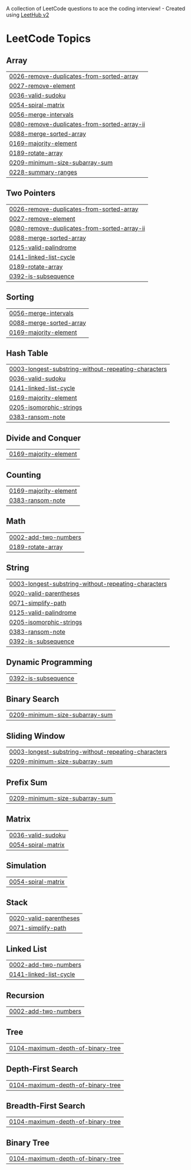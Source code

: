 A collection of LeetCode questions to ace the coding interview! - Created using [LeetHub v2](https://github.com/arunbhardwaj/LeetHub-2.0)
<!---LeetCode Topics Start-->
# LeetCode Topics
## Array
|  |
| ------- |
| [0026-remove-duplicates-from-sorted-array](https://github.com/LightVl/leetcode/tree/master/0026-remove-duplicates-from-sorted-array) |
| [0027-remove-element](https://github.com/LightVl/leetcode/tree/master/0027-remove-element) |
| [0036-valid-sudoku](https://github.com/LightVl/leetcode/tree/master/0036-valid-sudoku) |
| [0054-spiral-matrix](https://github.com/LightVl/leetcode/tree/master/0054-spiral-matrix) |
| [0056-merge-intervals](https://github.com/LightVl/leetcode/tree/master/0056-merge-intervals) |
| [0080-remove-duplicates-from-sorted-array-ii](https://github.com/LightVl/leetcode/tree/master/0080-remove-duplicates-from-sorted-array-ii) |
| [0088-merge-sorted-array](https://github.com/LightVl/leetcode/tree/master/0088-merge-sorted-array) |
| [0169-majority-element](https://github.com/LightVl/leetcode/tree/master/0169-majority-element) |
| [0189-rotate-array](https://github.com/LightVl/leetcode/tree/master/0189-rotate-array) |
| [0209-minimum-size-subarray-sum](https://github.com/LightVl/leetcode/tree/master/0209-minimum-size-subarray-sum) |
| [0228-summary-ranges](https://github.com/LightVl/leetcode/tree/master/0228-summary-ranges) |
## Two Pointers
|  |
| ------- |
| [0026-remove-duplicates-from-sorted-array](https://github.com/LightVl/leetcode/tree/master/0026-remove-duplicates-from-sorted-array) |
| [0027-remove-element](https://github.com/LightVl/leetcode/tree/master/0027-remove-element) |
| [0080-remove-duplicates-from-sorted-array-ii](https://github.com/LightVl/leetcode/tree/master/0080-remove-duplicates-from-sorted-array-ii) |
| [0088-merge-sorted-array](https://github.com/LightVl/leetcode/tree/master/0088-merge-sorted-array) |
| [0125-valid-palindrome](https://github.com/LightVl/leetcode/tree/master/0125-valid-palindrome) |
| [0141-linked-list-cycle](https://github.com/LightVl/leetcode/tree/master/0141-linked-list-cycle) |
| [0189-rotate-array](https://github.com/LightVl/leetcode/tree/master/0189-rotate-array) |
| [0392-is-subsequence](https://github.com/LightVl/leetcode/tree/master/0392-is-subsequence) |
## Sorting
|  |
| ------- |
| [0056-merge-intervals](https://github.com/LightVl/leetcode/tree/master/0056-merge-intervals) |
| [0088-merge-sorted-array](https://github.com/LightVl/leetcode/tree/master/0088-merge-sorted-array) |
| [0169-majority-element](https://github.com/LightVl/leetcode/tree/master/0169-majority-element) |
## Hash Table
|  |
| ------- |
| [0003-longest-substring-without-repeating-characters](https://github.com/LightVl/leetcode/tree/master/0003-longest-substring-without-repeating-characters) |
| [0036-valid-sudoku](https://github.com/LightVl/leetcode/tree/master/0036-valid-sudoku) |
| [0141-linked-list-cycle](https://github.com/LightVl/leetcode/tree/master/0141-linked-list-cycle) |
| [0169-majority-element](https://github.com/LightVl/leetcode/tree/master/0169-majority-element) |
| [0205-isomorphic-strings](https://github.com/LightVl/leetcode/tree/master/0205-isomorphic-strings) |
| [0383-ransom-note](https://github.com/LightVl/leetcode/tree/master/0383-ransom-note) |
## Divide and Conquer
|  |
| ------- |
| [0169-majority-element](https://github.com/LightVl/leetcode/tree/master/0169-majority-element) |
## Counting
|  |
| ------- |
| [0169-majority-element](https://github.com/LightVl/leetcode/tree/master/0169-majority-element) |
| [0383-ransom-note](https://github.com/LightVl/leetcode/tree/master/0383-ransom-note) |
## Math
|  |
| ------- |
| [0002-add-two-numbers](https://github.com/LightVl/leetcode/tree/master/0002-add-two-numbers) |
| [0189-rotate-array](https://github.com/LightVl/leetcode/tree/master/0189-rotate-array) |
## String
|  |
| ------- |
| [0003-longest-substring-without-repeating-characters](https://github.com/LightVl/leetcode/tree/master/0003-longest-substring-without-repeating-characters) |
| [0020-valid-parentheses](https://github.com/LightVl/leetcode/tree/master/0020-valid-parentheses) |
| [0071-simplify-path](https://github.com/LightVl/leetcode/tree/master/0071-simplify-path) |
| [0125-valid-palindrome](https://github.com/LightVl/leetcode/tree/master/0125-valid-palindrome) |
| [0205-isomorphic-strings](https://github.com/LightVl/leetcode/tree/master/0205-isomorphic-strings) |
| [0383-ransom-note](https://github.com/LightVl/leetcode/tree/master/0383-ransom-note) |
| [0392-is-subsequence](https://github.com/LightVl/leetcode/tree/master/0392-is-subsequence) |
## Dynamic Programming
|  |
| ------- |
| [0392-is-subsequence](https://github.com/LightVl/leetcode/tree/master/0392-is-subsequence) |
## Binary Search
|  |
| ------- |
| [0209-minimum-size-subarray-sum](https://github.com/LightVl/leetcode/tree/master/0209-minimum-size-subarray-sum) |
## Sliding Window
|  |
| ------- |
| [0003-longest-substring-without-repeating-characters](https://github.com/LightVl/leetcode/tree/master/0003-longest-substring-without-repeating-characters) |
| [0209-minimum-size-subarray-sum](https://github.com/LightVl/leetcode/tree/master/0209-minimum-size-subarray-sum) |
## Prefix Sum
|  |
| ------- |
| [0209-minimum-size-subarray-sum](https://github.com/LightVl/leetcode/tree/master/0209-minimum-size-subarray-sum) |
## Matrix
|  |
| ------- |
| [0036-valid-sudoku](https://github.com/LightVl/leetcode/tree/master/0036-valid-sudoku) |
| [0054-spiral-matrix](https://github.com/LightVl/leetcode/tree/master/0054-spiral-matrix) |
## Simulation
|  |
| ------- |
| [0054-spiral-matrix](https://github.com/LightVl/leetcode/tree/master/0054-spiral-matrix) |
## Stack
|  |
| ------- |
| [0020-valid-parentheses](https://github.com/LightVl/leetcode/tree/master/0020-valid-parentheses) |
| [0071-simplify-path](https://github.com/LightVl/leetcode/tree/master/0071-simplify-path) |
## Linked List
|  |
| ------- |
| [0002-add-two-numbers](https://github.com/LightVl/leetcode/tree/master/0002-add-two-numbers) |
| [0141-linked-list-cycle](https://github.com/LightVl/leetcode/tree/master/0141-linked-list-cycle) |
## Recursion
|  |
| ------- |
| [0002-add-two-numbers](https://github.com/LightVl/leetcode/tree/master/0002-add-two-numbers) |
## Tree
|  |
| ------- |
| [0104-maximum-depth-of-binary-tree](https://github.com/LightVl/leetcode/tree/master/0104-maximum-depth-of-binary-tree) |
## Depth-First Search
|  |
| ------- |
| [0104-maximum-depth-of-binary-tree](https://github.com/LightVl/leetcode/tree/master/0104-maximum-depth-of-binary-tree) |
## Breadth-First Search
|  |
| ------- |
| [0104-maximum-depth-of-binary-tree](https://github.com/LightVl/leetcode/tree/master/0104-maximum-depth-of-binary-tree) |
## Binary Tree
|  |
| ------- |
| [0104-maximum-depth-of-binary-tree](https://github.com/LightVl/leetcode/tree/master/0104-maximum-depth-of-binary-tree) |
<!---LeetCode Topics End-->